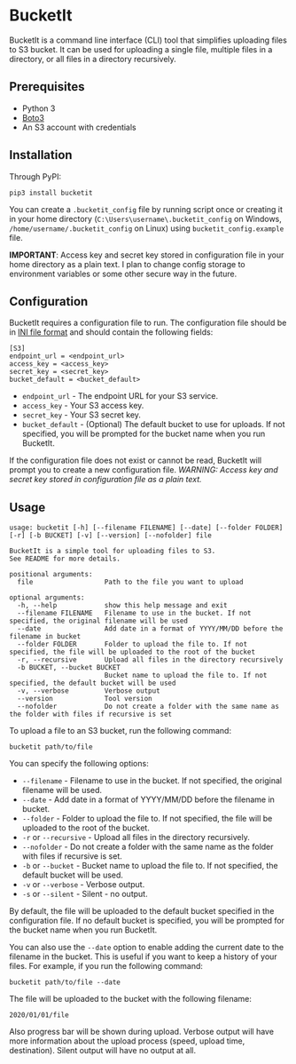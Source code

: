 # BucketIt

BucketIt is a command line interface (CLI) tool that simplifies uploading files to S3 bucket. It can be used for uploading a single file, multiple files in a directory, or all files in a directory recursively.

## Prerequisites

* Python 3
* [Boto3](https://boto3.amazonaws.com/v1/documentation/api/latest/index.html)
* An S3 account with credentials

## Installation

Through PyPI:
```
pip3 install bucketit
```

You can create a `.bucketit_config` file by running script once or creating it in your home directory (`C:\Users\username\.bucketit_config` on Windows, `/home/username/.bucketit_config` on Linux) using `bucketit_config.example` file. 

**IMPORTANT**: Access key and secret key stored in configuration file in your home directory as a plain text. I plan to change config storage to environment variables or some other secure way in the future.

## Configuration

BucketIt requires a configuration file to run. The configuration file should be in [INI file format](https://en.wikipedia.org/wiki/INI_file) and should contain the following fields:

```
[S3]
endpoint_url = <endpoint_url>
access_key = <access_key>
secret_key = <secret_key>
bucket_default = <bucket_default>
```
* `endpoint_url` - The endpoint URL for your S3 service.
* `access_key` - Your S3 access key.
* `secret_key` - Your S3 secret key.
* `bucket_default` - (Optional) The default bucket to use for uploads. If not specified, you will be prompted for the bucket name when you run BucketIt.

If the configuration file does not exist or cannot be read, BucketIt will prompt you to create a new configuration file.
*WARNING: Access key and secret key stored in configuration file as a plain text.*

## Usage

```
usage: bucketit [-h] [--filename FILENAME] [--date] [--folder FOLDER] [-r] [-b BUCKET] [-v] [--version] [--nofolder] file

BucketIt is a simple tool for uploading files to S3. 
See README for more details.

positional arguments:
  file                  Path to the file you want to upload

optional arguments:
  -h, --help            show this help message and exit
  --filename FILENAME   Filename to use in the bucket. If not specified, the original filename will be used
  --date                Add date in a format of YYYY/MM/DD before the filename in bucket
  --folder FOLDER       Folder to upload the file to. If not specified, the file will be uploaded to the root of the bucket
  -r, --recursive       Upload all files in the directory recursively
  -b BUCKET, --bucket BUCKET
                        Bucket name to upload the file to. If not specified, the default bucket will be used
  -v, --verbose         Verbose output
  --version             Tool version
  --nofolder            Do not create a folder with the same name as the folder with files if recursive is set
```

To upload a file to an S3 bucket, run the following command:
```
bucketit path/to/file
```
You can specify the following options:
* `--filename` - Filename to use in the bucket. If not specified, the original filename will be used.
* `--date` - Add date in a format of YYYY/MM/DD before the filename in bucket.
* `--folder` - Folder to upload the file to. If not specified, the file will be uploaded to the root of the bucket.
* `-r` or `--recursive` - Upload all files in the directory recursively.
* `--nofolder` - Do not create a folder with the same name as the folder with files if recursive is set.
* `-b` or `--bucket` - Bucket name to upload the file to. If not specified, the default bucket will be used.
* `-v` or `--verbose` - Verbose output.
* `-s` or `--silent` - Silent - no output.

By default, the file will be uploaded to the default bucket specified in the configuration file. If no default bucket is specified, you will be prompted for the bucket name when you run BucketIt.

You can also use the `--date` option to enable adding the current date to the filename in the bucket. This is useful if you want to keep a history of your files. For example, if you run the following command:
```
bucketit path/to/file --date
```
The file will be uploaded to the bucket with the following filename:
```
2020/01/01/file
```
Also progress bar will be shown during upload. Verbose output will have more information about the upload process (speed, upload time, destination). Silent output will have no output at all.

